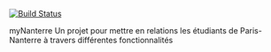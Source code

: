 [![Build Status](https://travis-ci.org/{sankarvijay}/{myNanterre}.png?branch=master)](https://travis-ci.org/{sankarvijay}/{myNanterre})

myNanterre
Un projet pour mettre en relations les étudiants de Paris-Nanterre à travers différentes fonctionnalités

